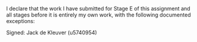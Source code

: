 I declare that the work I have submitted for Stage E of this assignment and all stages before it is entirely my own work, with the
following documented exceptions:


Signed: Jack de Kleuver (u5740954)
